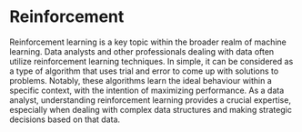 # Reinforcement 

Reinforcement learning is a key topic within the broader realm of machine learning. Data analysts and other professionals dealing with data often utilize reinforcement learning techniques. In simple, it can be considered as a type of algorithm that uses trial and error to come up with solutions to problems. Notably, these algorithms learn the ideal behaviour within a specific context, with the intention of maximizing performance. As a data analyst, understanding reinforcement learning provides a crucial expertise, especially when dealing with complex data structures and making strategic decisions based on that data.